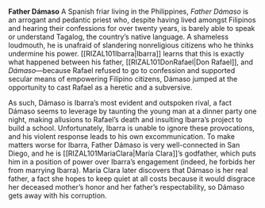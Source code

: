**Father Dámaso**
A Spanish friar living in the Philippines, *Father Dámaso* is an arrogant and pedantic priest who, despite having lived amongst Filipinos and hearing their confessions for over twenty years, is barely able to speak or understand Tagalog, the country’s native language. A shameless loudmouth, he is unafraid of slandering nonreligious citizens who he thinks undermine his power. [[RIZAL101Ibarra|Ibarra]] learns that this is exactly what happened between his father, [[RIZAL101DonRafael|Don Rafael]], and *Dámaso*—because Rafael refused to go to confession and supported secular means of empowering Filipino citizens, Dámaso jumped at the opportunity to cast Rafael as a heretic and a subversive.

As such, Dámaso is Ibarra’s most evident and outspoken rival, a fact Dámaso seems to leverage by taunting the young man at a dinner party one night, making allusions to Rafael’s death and insulting Ibarra’s project to build a school. Unfortunately, Ibarra is unable to ignore these provocations, and his violent response leads to his own excommunication. To make matters worse for Ibarra, Father Dámaso is very well-connected in San Diego, and he is [[RIZAL101MariaClara|María Clara]]’s godfather, which puts him in a position of power over Ibarra’s engagement (indeed, he forbids her from marrying Ibarra). María Clara later discovers that Dámaso is her real father, a fact she hopes to keep quiet at all costs because it would disgrace her deceased mother’s honor and her father’s respectability, so Dámaso gets away with his corruption.